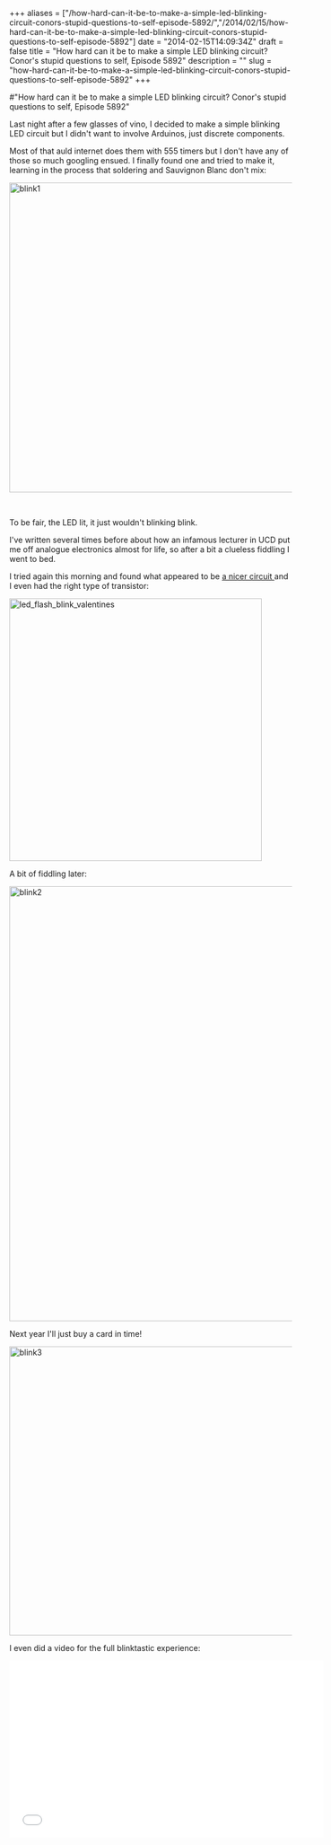 +++
aliases = ["/how-hard-can-it-be-to-make-a-simple-led-blinking-circuit-conors-stupid-questions-to-self-episode-5892/","/2014/02/15/how-hard-can-it-be-to-make-a-simple-led-blinking-circuit-conors-stupid-questions-to-self-episode-5892"]
date = "2014-02-15T14:09:34Z"
draft = false
title = "How hard can it be to make a simple LED blinking circuit? Conor's stupid questions to self, Episode 5892"
description = ""
slug = "how-hard-can-it-be-to-make-a-simple-led-blinking-circuit-conors-stupid-questions-to-self-episode-5892"
+++

#"How hard can it be to make a simple LED blinking circuit? Conor's stupid questions to self, Episode 5892"

Last night after a few glasses of vino, I decided to make a simple blinking LED circuit but I didn't want to involve Arduinos, just discrete components.

Most of that auld internet does them with 555 timers but I don't have any of those so much googling ensued. I finally found one and tried to make it, learning in the process that soldering and Sauvignon Blanc don't mix:

<a href="https://s3-eu-west-1.amazonaws.com/conoroneill.net/wp-content/uploads/2014/02/blink1.jpg"><img class="aligncenter size-large wp-image-1276" alt="blink1" src="https://s3-eu-west-1.amazonaws.com/conoroneill.net/wp-content/uploads/2014/02/blink1-1024x968.jpg" width="584" height="552" /></a>

&nbsp;

To be fair, the LED lit, it just wouldn't blinking blink.

I've written several times before about how an infamous lecturer in UCD put me off analogue electronics almost for life, so after a bit a clueless fiddling I went to bed.

I tried again this morning and found what appeared to be <a href="https://electronics.stackexchange.com/questions/17998/ultra-low-power-simple-flashing-circuit">a nicer circuit </a>and I even had the right type of transistor:

<a href="https://s3-eu-west-1.amazonaws.com/conoroneill.net/wp-content/uploads/2014/02/led_flash_blink_valentines.jpg"><img class="aligncenter size-full wp-image-1277" alt="led_flash_blink_valentines" src="https://s3-eu-west-1.amazonaws.com/conoroneill.net/wp-content/uploads/2014/02/led_flash_blink_valentines.jpg" width="450" height="468" /></a>

A bit of fiddling later:

<a href="https://s3-eu-west-1.amazonaws.com/conoroneill.net/wp-content/uploads/2014/02/blink2.jpg"><img class="aligncenter size-large wp-image-1278" alt="blink2" src="https://s3-eu-west-1.amazonaws.com/conoroneill.net/wp-content/uploads/2014/02/blink2-771x1024.jpg" width="584" height="775" /></a>

Next year I'll just buy a card in time!

<a href="https://s3-eu-west-1.amazonaws.com/conoroneill.net/wp-content/uploads/2014/02/blink3.jpg"><img class="aligncenter size-large wp-image-1279" alt="blink3" src="https://s3-eu-west-1.amazonaws.com/conoroneill.net/wp-content/uploads/2014/02/blink3-1024x904.jpg" width="584" height="515" /></a>

I even did a video for the full blinktastic experience:

<iframe width="560" height="315" src="//www.youtube.com/embed/NC9bf99147Q" frameborder="0" allowfullscreen></iframe>
